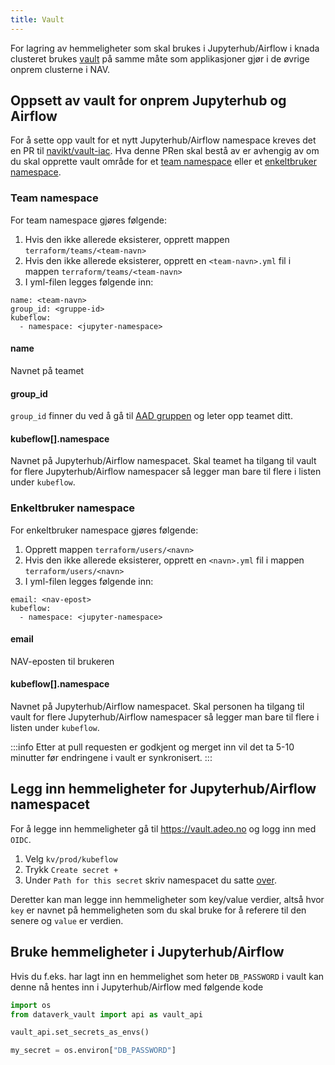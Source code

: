 ```yaml
---
title: Vault
---
```


For lagring av hemmeligheter som skal brukes i Jupyterhub/Airflow i knada clusteret brukes 
[vault](https://github.com/navikt/vault-iac/tree/master/doc) på samme måte som applikasjoner gjør i de øvrige onprem 
clusterne i NAV.


## Oppsett av vault for onprem Jupyterhub og Airflow
For å sette opp vault for et nytt Jupyterhub/Airflow namespace kreves det en PR til 
[navikt/vault-iac](https://github.com/navikt/vault-iac). Hva denne PRen skal bestå av er avhengig av om du skal
opprette vault område for et [team namespace](#team-namespace) eller et [enkeltbruker namespace](#enkeltbruker-namespace).


### Team namespace
For team namespace gjøres følgende:

1. Hvis den ikke allerede eksisterer, opprett mappen `terraform/teams/<team-navn>`
2. Hvis den ikke allerede eksisterer, opprett en `<team-navn>.yml` fil i mappen `terraform/teams/<team-navn>`
3. I yml-filen legges følgende inn:

````
name: <team-navn>
group_id: <gruppe-id>
kubeflow:
  - namespace: <jupyter-namespace>
````

#### name
Navnet på teamet

#### group_id
`group_id` finner du ved å gå til 
[AAD gruppen](https://aad.portal.azure.com/#blade/Microsoft_AAD_IAM/GroupsManagementMenuBlade/AllGroups) 
og leter opp teamet ditt.

#### kubeflow[].namespace
Navnet på Jupyterhub/Airflow namespacet. Skal teamet ha tilgang til vault for flere Jupyterhub/Airflow namespacer så 
legger man bare til flere i listen under `kubeflow`.

### Enkeltbruker namespace
For enkeltbruker namespace gjøres følgende:

1. Opprett mappen `terraform/users/<navn>`
2. Hvis den ikke allerede eksisterer, opprett en `<navn>.yml` fil i mappen `terraform/users/<navn>`
3. I yml-filen legges følgende inn:

````
email: <nav-epost>
kubeflow:
  - namespace: <jupyter-namespace>
````

#### email
NAV-eposten til brukeren

#### kubeflow[].namespace
Navnet på Jupyterhub/Airflow namespacet. Skal personen ha tilgang til vault for flere Jupyterhub/Airflow namespacer så 
legger man bare til flere i listen under `kubeflow`.


:::info
Etter at pull requesten er godkjent og merget inn vil det ta 5-10 minutter før endringene i vault 
er synkronisert.
:::


## Legg inn hemmeligheter for Jupyterhub/Airflow namespacet
For å legge inn hemmeligheter gå til https://vault.adeo.no og logg inn med `OIDC`.

1. Velg `kv/prod/kubeflow`
2. Trykk `Create secret +`
3. Under `Path for this secret` skriv namespacet du satte 
[over](#oppsett-av-vault-for-onprem-jupyterhub-og-airflow).

Deretter kan man legge inn hemmeligheter som key/value verdier, altså hvor `key` er navnet på
hemmeligheten som du skal bruke for å referere til den senere og `value` er verdien.


## Bruke hemmeligheter i Jupyterhub/Airflow
Hvis du f.eks. har lagt inn en hemmelighet som heter `DB_PASSWORD` i vault kan denne nå hentes inn
i Jupyterhub/Airflow med følgende kode 

````python
import os
from dataverk_vault import api as vault_api

vault_api.set_secrets_as_envs()

my_secret = os.environ["DB_PASSWORD"]
````
